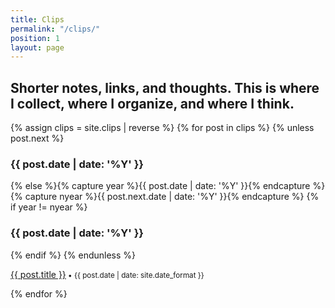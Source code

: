 ```yaml
---
title: Clips
permalink: "/clips/"
position: 1
layout: page
---
```


## Shorter notes, links, and thoughts. This is where I collect, where I organize, and where I think.


{% assign clips = site.clips | reverse %}
{% for post in clips  %}
{% unless post.next %}<h3>{{ post.date | date: '%Y' }}</h3>
{% else %}{% capture year %}{{ post.date | date: '%Y' }}{% endcapture %}{% capture nyear %}{{ post.next.date | date: '%Y' }}{% endcapture %}
{% if year != nyear %}<h3>{{ post.date | date: '%Y' }}</h3>{% endif %}
{% endunless %}
<p><a href="{{ post.url | prepend: site.baseurl }}">{{ post.title }}</a><small> • {{ post.date | date: site.date_format }}</small></p>
  {% endfor %}
